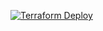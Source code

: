 [![Terraform Deploy](https://github.com/cslemes/ecs_databricks/actions/workflows/deploy_infra.yaml/badge.svg)](https://github.com/cslemes/ecs_databricks/actions/workflows/deploy_infra.yaml)